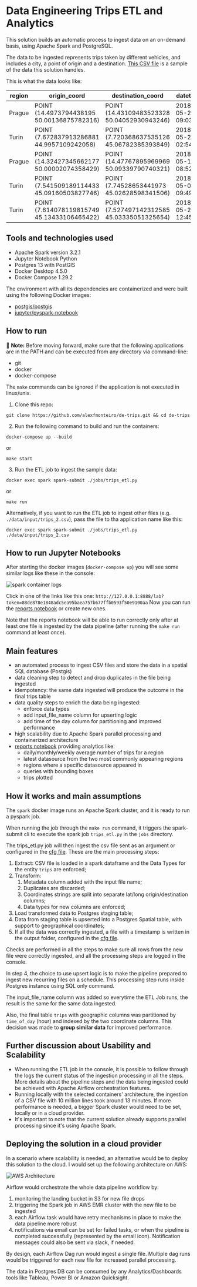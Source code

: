 # Data Engineering Trips ETL and Analytics

This solution builds an automatic process to ingest data on an on-demand basis, using Apache Spark and PostgreSQL. 

The data to be ingested represents trips taken by different vehicles, and includes a city, a point of origin and a destination.
[This CSV file](data/input/trips.csv) is a sample of the data this solution handles.

This is what the data looks like:

|region|origin_coord|destination_coord|datetime|datasource|
|---|---|---|---|---|
|Prague|POINT (14.4973794438195 50.00136875782316)|POINT (14.43109483523328 50.04052930943246)|2018-05-28 09:03:40|funny_car|
|Turin|POINT (7.672837913286881 44.9957109242058)|POINT (7.720368637535126 45.06782385393849)|2018-05-21 02:54:04|baba_car|
|Prague|POINT (14.32427345662177 50.00002074358429)|POINT (14.47767895969969 50.09339790740321)|2018-05-13 08:52:25|cheap_mobile|
|Turin|POINT (7.541509189114433 45.09160503827746)|POINT (7.74528653441973 45.02628598341506)|2018-05-06 09:49:16|bad_diesel_vehicles|
|Turin|POINT (7.614078119815749 45.13433106465422)|POINT (7.527497142312585 45.03335051325654)|2018-05-23 12:45:54|pt_search_app|

## Tools and technologies used

 - Apache Spark version 3.2.1
 - Jupyter Notebook Python
 - Postgres 13 with PostGIS
 - Docker Desktop 4.5.0
 - Docker Compose 1.29.2

The environment with all its dependencies are containerized and were built using the following Docker images:
 - [postgis/postgis](https://registry.hub.docker.com/r/postgis/postgis)
 - [jupyter/pyspark-notebook](https://hub.docker.com/r/jupyter/pyspark-notebook)

## How to run

:memo: **Note:** Before moving forward, make sure that the following applications are in the PATH and can be executed from any directory via command-line:
 - git
 - docker
 - docker-compose
 
 The `make` commands can be ignored if the application is not executed in linux/unix. 


1. Clone this repo:
```
git clone https://github.com/alexfmonteiro/de-trips.git && cd de-trips
```
2. Run the following command to build and run the containers:

```
docker-compose up --build
``` 
or 
```
make start
```

3. Run the ETL job to ingest the sample data:

```
docker exec spark spark-submit ./jobs/trips_etl.py
``` 
or 
```
make run
```


Alternatively, if you want to run the ETL job to ingest other files (e.g. `./data/input/trips_2.csv`), pass the file to tha application name like this:
```
docker exec spark spark-submit ./jobs/trips_etl.py ./data/input/trips_2.csv
```

## How to run Jupyter Notebooks
After starting the docker images (`docker-compose up`) you will see some similar logs like these in the console:

![spark container logs](./img/jupyter_logs.png "spark container logs")

Click in one of the links like this one: `http://127.0.0.1:8888/lab?token=88de878e1848adc5ea95baea757b677ffb0593f50e9100aa`
Now you can run the [reports notebook](./notebooks/reports.ipynb) or create new ones.

Note that the reports notebook will be able to run correctly only after at least one file is ingested by the data pipeline (after running the `make run` command at least once).


## Main features
 - an automated process to ingest CSV files and store the data in a spatial SQL database (Postgis)
 - data cleaning step to detect and drop duplicates in the file being ingested
 - idempotency: the same data ingested will produce the outcome in the final trips table
 - data quality steps to enrich the data being ingested:
   - enforce data types
   - add input_file_name column for upserting logic
   - add time of the day column for partitioning and improved performance
 - high scalability due to Apache Spark parallel processing and containerized architecture
 - [reports notebook](./notebooks/reports.ipynb) providing analytics like:
   - daily/monthly/weekly average number of trips for a region
   - latest datasource from the two most commonly appearing regions
   - regions where a specific datasource appeared in
   - queries with bounding boxes
   - trips plotted

## How it works and main assumptions
The `spark` docker image runs an Apache Spark cluster, and it is ready to run a pyspark job.

When running the job through the `make run` command, it triggers the spark-submit cli to execute the spark job `trips_etl.py` in the `jobs` directory.

The trips_etl.py job will then ingest the csv file sent as an argument or configured in the [cfg file](./config/dl.cfg). These are the main processing steps:

1. Extract: CSV file is loaded in a spark dataframe and the Data Types for the entity `trips` are enforced;
2. Transform: 
   1. Metadata column added with the input file name;
   2. Duplicates are discarded;
   3. Coordinates strings are split into separate lat/long origin/destination columns;
   4. Data types for new columns are enforced;
3. Load transformed data to Postgres staging table;
4. Data from staging table is upserted into a Postgres Spatial table, with support to geographical coordinates;
5. If all the data was correctly ingested, a file with a timestamp is written in the output folder, configured in the [cfg file](./config/dl.cfg).

Checks are performed in all the steps to make sure all rows from the new file were correctly ingested, and all the processing steps are logged in the console.

In step 4, the choice to use upsert logic is to make the pipeline prepared to ingest new recurring files on a schedule. This processing step runs inside Postgres instance using SQL only command.

The input_file_name column was added so everytime the ETL Job runs, the result is the same for the same data ingested.

Also, the final table `trips` with geographic columns was partitioned by `time_of_day` (hour) and indexed by the two coordinate columns. This decision was made to **group similar data** for improved performance.

## Further discussion about Usability and Scalability
 - When running the ETL job in the console, it is possible to follow through the logs the current status of the ingestion processing in all the steps. More details about the pipeline steps and the data being ingested could be achieved with Apache Airflow orchestration features.
 - Running locally with the selected containers' architecture, the ingestion of a CSV file with 10 million lines took around 13 minutes. If more performance is needed, a bigger Spark cluster would need to be set, locally or in a cloud provider. 
 - It's important to note that the current solution already supports parallel processing since it's using Apache Spark.

## Deploying the solution in a cloud provider

In a scenario where scalability is needed, an alternative would be to deploy this solution to the cloud. I would set up the following architecture on AWS:

![AWS Architecture](./img/etl_processing_on_aws.png "ETL Processing on AWS")

Airflow would orchestrate the whole data pipeline workflow by:
1. monitoring the landing bucket in S3 for new file drops
2. triggering the Spark job in AWS EMR cluster with the new file to be ingested
3. each Airflow task would have retry mechanisms in place to make the data pipeline more robust
4. notifications via email can be set for failed tasks, or when the pipeline is completed successfully (represented by the email icon). Notification messages could also be sent via slack, if needed.

By design, each Airflow Dag run would ingest a single file. Multiple dag runs would be triggered for each new file for increased parallel processing.

The data in Postgres DB can be consumed by any Analytics/Dashboards tools like Tableau, Power BI or Amazon Quicksight.
